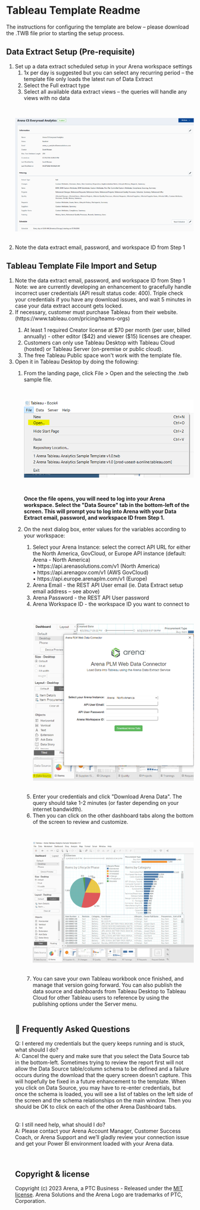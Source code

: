 # Tableau Template Readme

The instructions for configuring the template are below – please download the .TWB file prior to starting the setup process.

## Data Extract Setup (Pre-requisite)
<ol type="1">
<li>Set up a data extract scheduled setup in your Arena workspace settings 
<ol><li>1x per day is suggested but you can select any recurring period – the template file only loads the latest run of Data Extract </li>
<li>Select the Full extract type </li>
<li>Select all available data extract views – the queries will handle any views with no data </li></ol></li>

&nbsp;
<p align="center">
    <img src="https://github.com/ptc-arena/.github/blob/main/Arena_Analytics_SS2.png" alt="Arena Analytics">
</p>
&nbsp;

<li>Note the data extract email, password, and workspace ID from Step 1 </li></ol>

## Tableau Template File Import and Setup
<ol type="1">
<li>Note the data extract email, password, and workspace ID from Step 1<br>
  Note: we are currently developing an enhancement to gracefully handle incorrect user credentials (API result status code: 400). 
  Triple check your credentials if you have any download issues, and wait 5 minutes in case your data extract account gets locked. </li>
<li>If necessary, customer must purchase Tableau from their website. (https://www.tableau.com/pricing/teams-orgs)</li>
  <ol><li> At least 1 required Creator license at $70 per month (per user, billed annually) - other editor ($42) and viewer ($15) licenses are cheaper.</li>
    <li>Customers can only use Tableau Desktop with Tableau Cloud (hosted) or Tableau Server (on-premise or public cloud).</li>
    <li>The free Tableau Public space won't work with the template file. </li></ol>
  
 <li>Open it in Tableau Desktop by doing the following:</li> 
  <ol><li>From the landing page, click File > Open and the selecting the .twb sample file.

&nbsp;
<p align="center">
    <img src="https://github.com/ptc-arena/.github/blob/main/Tableau_SS1.png" alt="Arena Analytics">
</p>
&nbsp;</li>
    
  <b>Once the file opens, you will need to log into your Arena workspace. Select the "Data Source" tab in the bottom-left of the screen. This will prompt you to log into Arena with your Data Extract email, password, and workspace ID from Step 1.</b>
   <li>On the next dialog box, enter values for the variables according to your workspace:</li>
         <ol><li>Select your Arena Instance: select the correct API URL for either the North America, GovCloud, or Europe API instance (default: Arena - North America)<br>
        •	https://api.arenasolutions.com/v1 (North America)<br>
        •	https://api.arenagov.com/v1 (AWS GovCloud)<br>
        •	https://api.europe.arenaplm.com/v1 (Europe)</li>
            <li>Arena Email - the REST API User email (ie. Data Extract setup email address – see above)</li>
            <li>Arena Password - the REST API User password</li>
            <li>Arena Workspace ID - the workspace ID you want to connect to</li>

&nbsp; 
<p align="center">
    <img src="https://github.com/ptc-arena/.github/blob/main/Tableau_SS2.png" alt="Arena Analytics">
</p>
&nbsp;  
   
   <li>Enter your credentials and click "Download Arena Data". The query should take 1-2 minutes (or faster depending on your internet bandwidth).</li>
   <li>Then you can click on the other dashboard tabs along the bottom of the screen to review and customize.</li>
 
&nbsp;
<p align="center">
    <img src="https://github.com/ptc-arena/.github/blob/main/Tableau_SS3.png" alt="Arena Analytics">
</p>
&nbsp;

 <li>You can save your own Tableau workbook once finished, and manage that version going forward. You can also publish the data source and dashboards from 
    Tableau Desktop to Tableau Cloud for other Tableau users to reference by using the publishing options under the Server menu. </li>
        </ol>

</ol><br>
  
## 👋 Frequently Asked Questions
Q: I entered my credentials but the query keeps running and is stuck, what should I do?<br>
A: Cancel the query and make sure that you select the Data Source tab in the bottom-left. Sometimes trying to review the report first will not allow the Data Source table/column schema to be defined and a failure occurs during the download that the query screen doesn’t capture. This will hopefully be fixed in a future enhancement to the template. When you click on Data Source, you may have to re-enter credentials, but once the schema is loaded, you will see a list of tables on the left side of the screen and the schema relationships on the main window. 
  Then you should be OK to click on each of the other Arena Dashboard tabs.
<br><br>

Q: I still need help, what should I do?<br>
A: Please contact your Arena Account Manager, Customer Success Coach, or Arena Support and we’ll gladly review your connection issue and get your Power BI environment loaded with your Arena data.

<br>

## Copyright & license

Copyright (c) 2023 Arena, a PTC Business - Released under the [MIT license](LICENSE). Arena Solutions and the Arena Logo are trademarks of PTC, Corporation.
